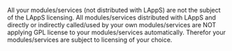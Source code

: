 All your modules/services (not distributed with LAppS) are not the subject of the LAppS licensing. All modules/services distributed with LAppS and directly or indirectly called/used by your own modules/services are NOT applying GPL license to your modules/services automatically. Therefor your modules/services are subject to licensing of your choice.  
